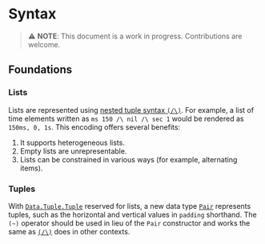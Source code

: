 Syntax
======

> ⚠️ **NOTE**: This document is a work in progress. Contributions are welcome.

Foundations
-----------

### Lists

Lists are represented using [nested tuple syntax `(/\)`](https://pursuit.purescript.org/packages/purescript-tuples/docs/Data.Tuple.Nested#v:(/\\)). For example, a list of time elements written as `ms 150 /\ nil /\ sec 1` would be rendered as `150ms, 0, 1s`. This encoding offers several benefits:
1. It supports heterogeneous lists.
2. Empty lists are unrepresentable.
3. Lists can be constrained in various ways (for example, alternating items).

### Tuples

With [`Data.Tuple.Tuple`](https://pursuit.purescript.org/packages/purescript-tuples/docs/Data.Tuple#t:Tuple) reserved for lists, a new data type [`Pair`](../search?q=data+Pair) represents tuples, such as the horizontal and vertical values in `padding` shorthand. The `(~)` operator should be used in lieu of the `Pair` constructor and works the same as [`(/\)`](https://pursuit.purescript.org/packages/purescript-tuples/docs/Data.Tuple.Nested#v:(/\\)) does in other contexts.
